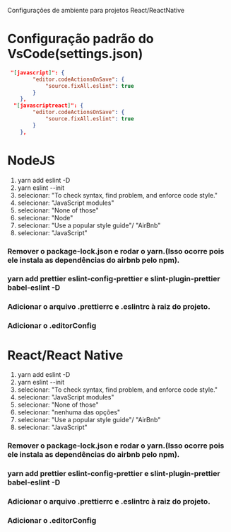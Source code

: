 <span>Configurações de ambiente para projetos React/ReactNative</span>

<h1>Configuração padrão do VsCode(settings.json)</h1>

```json
 "[javascript]": {
        "editor.codeActionsOnSave": {
            "source.fixAll.eslint": true
        }
    },
  "[javascriptreact]": {
        "editor.codeActionsOnSave": {
            "source.fixAll.eslint": true
        }
    },
```

<h1>NodeJS</h1>
<ol>
  <li>yarn add eslint -D</li>
  <li>yarn eslint --init</li>
  <li>selecionar: "To check syntax, find problem, and enforce code style."</li>
  <li>selecionar: "JavaScript modules"</li>
  <li>selecionar: "None of those"</li>
  <li>selecionar: "Node"</li>
  <li>selecionar: "Use a popular style guide"/ "AirBnb"</li>
  <li>selecionar: "JavaScript"</li>
</ol>

<h3>Remover o package-lock.json e rodar o yarn.(Isso ocorre pois ele instala as dependências do airbnb pelo npm).</h3>

<h3>yarn add prettier eslint-config-prettier e
slint-plugin-prettier babel-eslint -D </h3>

<h3>Adicionar o arquivo .prettierrc e .eslintrc à raiz do projeto.</h3>

<h3>Adicionar o .editorConfig</h3>


<h1>React/React Native</h1>
<ol>
  <li>yarn add eslint -D</li>
  <li>yarn eslint --init</li>
  <li>selecionar: "To check syntax, find problem, and enforce code style."</li>
  <li>selecionar: "JavaScript modules"</li>
  <li>selecionar: "None of those"</li>
  <li>selecionar: "nenhuma das opções"</li>
  <li>selecionar: "Use a popular style guide"/ "AirBnb"</li>
  <li>selecionar: "JavaScript"</li>
</ol>


<h3>Remover o package-lock.json e rodar o yarn.(Isso ocorre pois ele instala as dependências do airbnb pelo npm).</h3>

<h3>yarn add prettier eslint-config-prettier e
slint-plugin-prettier babel-eslint -D </h3>

<h3>Adicionar o arquivo .prettierrc e .eslintrc à raiz do projeto.</h3>

<h3>Adicionar o .editorConfig</h3>